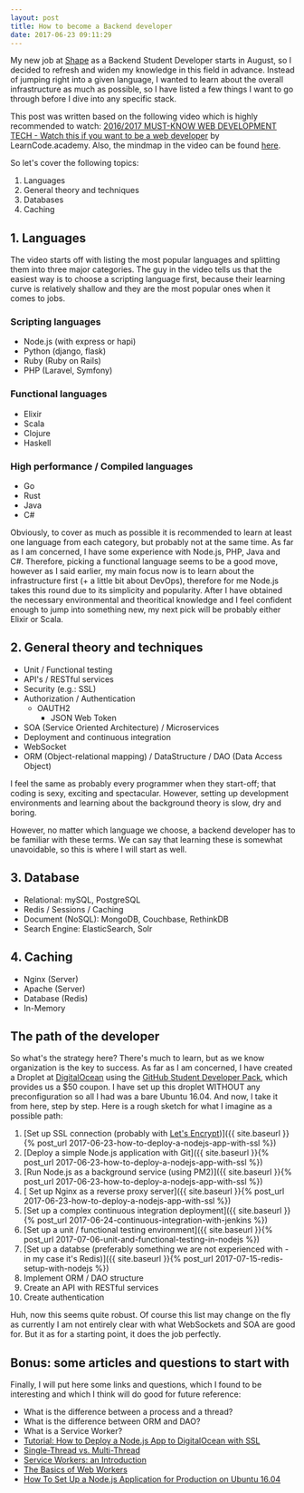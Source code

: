 ```yaml
---
layout: post
title: How to become a Backend developer
date: 2017-06-23 09:11:29
---
```


My new job at [Shape](https://shape.dk) as a Backend Student Developer starts in August, so I decided to refresh and widen my knowledge in this field in advance. Instead of jumping right into a given language, I wanted to learn about the overall infrastructure as much as possible, so I have listed a few things I want to go through before I dive into any specific stack.

This post was written based on the following video which is highly recommended to watch: [2016/2017 MUST-KNOW WEB DEVELOPMENT TECH - Watch this if you want to be a web developer](https://youtu.be/sBzRwzY7G-k?t=12m33s) by LearnCode.academy. Also, the mindmap in the video can be found [here](https://coggle.it/diagram/Vz9LvW8byvN0I38x).

So let's cover the following topics:

1. Languages
2. General theory and techniques
3. Databases
4. Caching

## 1. Languages

The video starts off with listing the most popular languages and splitting them into three major categories. The guy in the video tells us that the easiest way is to choose a scripting language first, because their learning curve is relatively shallow and they are the most popular ones when it comes to jobs.

### Scripting languages

- Node.js (with express or hapi)
- Python (django, flask)
- Ruby (Ruby on Rails)
- PHP (Laravel, Symfony)

### Functional languages

- Elixir
- Scala
- Clojure
- Haskell

### High performance / Compiled languages

- Go
- Rust
- Java
- C#

Obviously, to cover as much as possible it is recommended to learn at least one language from each category, but probably not at the same time. As far as I am concerned, I have some experience with Node.js, PHP, Java and C#. Therefore, picking a functional language seems to be a good move, however as I said earlier, my main focus now is to learn about the infrastructure first (+ a little bit about DevOps), therefore for me Node.js takes this round due to its simplicity and popularity. After I have obtained the necessary environmental and theoritical knowledge and I feel confident enough to jump into something new, my next pick will be probably either Elixir or Scala.

## 2. General theory and techniques

- Unit / Functional testing
- API's / RESTful services
- Security (e.g.: SSL)
- Authorization / Authentication
  - OAUTH2
	- JSON Web Token
- SOA (Service Oriented Architecture) / Microservices
- Deployment and continuous integration
- WebSocket
- ORM (Object-relational mapping) / DataStructure / DAO (Data Access Object)

I feel the same as probably every programmer when they start-off; that coding is sexy, exciting and spectacular. However, setting up development environments and learning about the background theory is slow, dry and boring. 

However, no matter which language we choose, a backend developer has to be familiar with these terms. We can say that learning these is somewhat unavoidable, so this is where I will start as well. 

## 3. Database

- Relational: mySQL, PostgreSQL
- Redis / Sessions / Caching
- Document (NoSQL): MongoDB, Couchbase, RethinkDB
- Search Engine: ElasticSearch, Solr

## 4. Caching

- Nginx (Server)
- Apache (Server)
- Database (Redis)
- In-Memory

## The path of the developer

So what's the strategy here? There's much to learn, but as we know organization is the key to success. As far as I am concerned, I have created a Droplet at [DigitalOcean](https://www.digitalocean.com/) using the [GitHub Student Developer Pack](https://education.github.com/pack), which provides us a $50 coupon. I have set up this droplet WITHOUT any preconfiguration so all I had was a bare Ubuntu 16.04. And now, I take it from here, step by step. Here is a rough sketch for what I imagine as a possible path:

1. [Set up SSL connection (probably with [Let's Encrypt](https://letsencrypt.org/))]({{ site.baseurl }}{% post_url 2017-06-23-how-to-deploy-a-nodejs-app-with-ssl %})
2. [Deploy a simple Node.js application with Git]({{ site.baseurl }}{% post_url 2017-06-23-how-to-deploy-a-nodejs-app-with-ssl %})
3. [Run Node.js as a background service (using PM2)]({{ site.baseurl }}{% post_url 2017-06-23-how-to-deploy-a-nodejs-app-with-ssl %})
4. [ Set up Nginx as a reverse proxy server]({{ site.baseurl }}{% post_url 2017-06-23-how-to-deploy-a-nodejs-app-with-ssl %})
5. [Set up a complex continuous integration deployment]({{ site.baseurl }}{% post_url 2017-06-24-continuous-integration-with-jenkins %})
6. [Set up a unit / functional testing environment]({{ site.baseurl }}{% post_url 2017-07-06-unit-and-functional-testing-in-nodejs %})
7. [Set up a databse (preferably something we are not experienced with - in my case it's Redis)]({{ site.baseurl }}{% post_url 2017-07-15-redis-setup-with-nodejs %})
8. Implement ORM / DAO structure
9. Create an API with RESTful services
10. Create authentication

Huh, now this seems quite robust. Of course this list may change on the fly as currently I am not entirely clear with what WebSockets and SOA are good for. But it as for a starting point, it does the job perfectly.

## Bonus: some articles and questions to start with

Finally, I will put here some links and questions, which I found to be interesting and which I think will do good for future reference:

- What is the difference between a process and a thread?
- What is the difference between ORM and DAO?
- What is a Service Worker?
- [Tutorial: How to Deploy a Node.js App to DigitalOcean with SSL](https://code.lengstorf.com/deploy-nodejs-ssl-digitalocean/)
- [Single-Thread vs. Multi-Thread](http://www.reliasoft.com/BlockSim/multithread.htm)
- [Service Workers: an Introduction](https://developers.google.com/web/fundamentals/getting-started/primers/service-workers)
- [The Basics of Web Workers](https://www.html5rocks.com/en/tutorials/workers/basics/)
- [How To Set Up a Node.js Application for Production on Ubuntu 16.04](https://www.digitalocean.com/community/tutorials/how-to-set-up-a-node-js-application-for-production-on-ubuntu-16-04)
